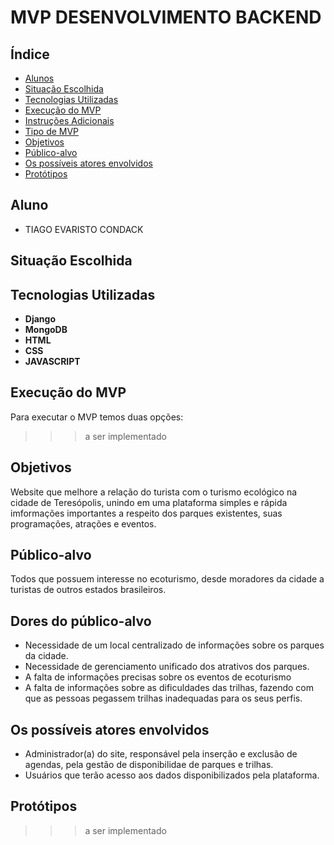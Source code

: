 # MVP DESENVOLVIMENTO BACKEND

## Índice
- [Alunos](#alunos)
- [Situação Escolhida](#situação-escolhida)
- [Tecnologias Utilizadas](#tecnologias-utilizadas)
- [Execução do MVP](#execução-do-mvp)
- [Instruções Adicionais](#instruções-adicionais)
- [Tipo de MVP](#tipo-de-mvp)
- [Objetivos](#objetivos)
- [Público-alvo](#público-alvo)
- [Os possíveis atores envolvidos](#os-possíveis-atores-envolvidos)
- [Protótipos](#protótipos)

## Aluno
- TIAGO EVARISTO CONDACK	

## Situação Escolhida

## Tecnologias Utilizadas
- **Django**
- **MongoDB**
- **HTML**
- **CSS**
- **JAVASCRIPT**

## Execução do MVP
Para executar o MVP temos duas opções:
>>> a ser implementado

## Objetivos
Website que  melhore a relação do turista com o turismo ecológico na cidade de Teresópolis, unindo em uma plataforma simples e rápida imformações importantes a respeito dos parques existentes, suas programações, atrações e eventos.

## Público-alvo
Todos que possuem interesse no ecoturismo, desde moradores da cidade a turistas de outros estados brasileiros.

## Dores do público-alvo
- Necessidade de um local centralizado de informações sobre os parques da cidade.
- Necessidade de gerenciamento unificado dos atrativos dos parques.
- A falta de informações precisas sobre os eventos de ecoturismo
- A falta de informações sobre as dificuldades das trilhas, fazendo com que as pessoas pegassem trilhas inadequadas para os seus perfis.

## Os possíveis atores envolvidos
- Administrador(a) do site, responsável pela inserção e exclusão de agendas, pela gestão de disponibilidae de parques e trilhas.
- Usuários que terão acesso aos dados disponibilizados pela plataforma.
## Protótipos
>>> a ser implementado
